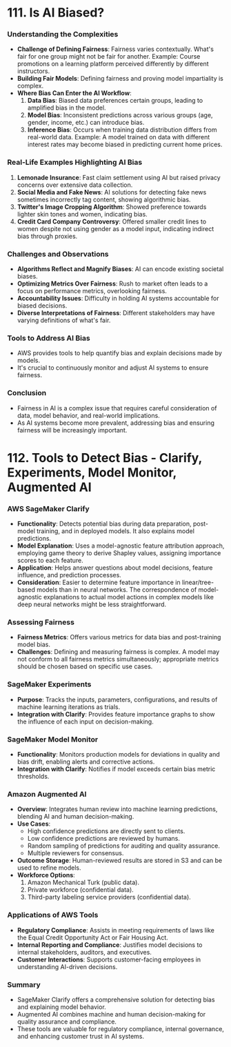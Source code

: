 # 111. Is AI Biased?

### Understanding the Complexities
- **Challenge of Defining Fairness**: Fairness varies contextually. What's fair for one group might not be fair for another. Example: Course promotions on a learning platform perceived differently by different instructors.
- **Building Fair Models**: Defining fairness and proving model impartiality is complex.
- **Where Bias Can Enter the AI Workflow**:
  1. **Data Bias**: Biased data preferences certain groups, leading to amplified bias in the model.
  2. **Model Bias**: Inconsistent predictions across various groups (age, gender, income, etc.) can introduce bias.
  3. **Inference Bias**: Occurs when training data distribution differs from real-world data. Example: A model trained on data with different interest rates may become biased in predicting current home prices.

### Real-Life Examples Highlighting AI Bias
1. **Lemonade Insurance**: Fast claim settlement using AI but raised privacy concerns over extensive data collection.
2. **Social Media and Fake News**: AI solutions for detecting fake news sometimes incorrectly tag content, showing algorithmic bias.
3. **Twitter's Image Cropping Algorithm**: Showed preference towards lighter skin tones and women, indicating bias.
4. **Credit Card Company Controversy**: Offered smaller credit lines to women despite not using gender as a model input, indicating indirect bias through proxies.

### Challenges and Observations
- **Algorithms Reflect and Magnify Biases**: AI can encode existing societal biases.
- **Optimizing Metrics Over Fairness**: Rush to market often leads to a focus on performance metrics, overlooking fairness.
- **Accountability Issues**: Difficulty in holding AI systems accountable for biased decisions.
- **Diverse Interpretations of Fairness**: Different stakeholders may have varying definitions of what's fair.

### Tools to Address AI Bias
- AWS provides tools to help quantify bias and explain decisions made by models.
- It's crucial to continuously monitor and adjust AI systems to ensure fairness.

### Conclusion
- Fairness in AI is a complex issue that requires careful consideration of data, model behavior, and real-world implications.
- As AI systems become more prevalent, addressing bias and ensuring fairness will be increasingly important.

# 112. Tools to Detect Bias - Clarify, Experiments, Model Monitor, Augmented AI

### AWS SageMaker Clarify
- **Functionality**: Detects potential bias during data preparation, post-model training, and in deployed models. It also explains model predictions.
- **Model Explanation**: Uses a model-agnostic feature attribution approach, employing game theory to derive Shapley values, assigning importance scores to each feature.
- **Application**: Helps answer questions about model decisions, feature influence, and prediction processes.
- **Consideration**: Easier to determine feature importance in linear/tree-based models than in neural networks. The correspondence of model-agnostic explanations to actual model actions in complex models like deep neural networks might be less straightforward.

### Assessing Fairness
- **Fairness Metrics**: Offers various metrics for data bias and post-training model bias.
- **Challenges**: Defining and measuring fairness is complex. A model may not conform to all fairness metrics simultaneously; appropriate metrics should be chosen based on specific use cases.

### SageMaker Experiments
- **Purpose**: Tracks the inputs, parameters, configurations, and results of machine learning iterations as trials.
- **Integration with Clarify**: Provides feature importance graphs to show the influence of each input on decision-making.

### SageMaker Model Monitor
- **Functionality**: Monitors production models for deviations in quality and bias drift, enabling alerts and corrective actions.
- **Integration with Clarify**: Notifies if model exceeds certain bias metric thresholds.

### Amazon Augmented AI
- **Overview**: Integrates human review into machine learning predictions, blending AI and human decision-making.
- **Use Cases**:
  - High confidence predictions are directly sent to clients.
  - Low confidence predictions are reviewed by humans.
  - Random sampling of predictions for auditing and quality assurance.
  - Multiple reviewers for consensus.
- **Outcome Storage**: Human-reviewed results are stored in S3 and can be used to refine models.
- **Workforce Options**:
  1. Amazon Mechanical Turk (public data).
  2. Private workforce (confidential data).
  3. Third-party labeling service providers (confidential data).

### Applications of AWS Tools
- **Regulatory Compliance**: Assists in meeting requirements of laws like the Equal Credit Opportunity Act or Fair Housing Act.
- **Internal Reporting and Compliance**: Justifies model decisions to internal stakeholders, auditors, and executives.
- **Customer Interactions**: Supports customer-facing employees in understanding AI-driven decisions.

### Summary
- SageMaker Clarify offers a comprehensive solution for detecting bias and explaining model behavior.
- Augmented AI combines machine and human decision-making for quality assurance and compliance.
- These tools are valuable for regulatory compliance, internal governance, and enhancing customer trust in AI systems.
